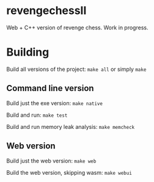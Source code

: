 # revengechessII
Web + C++ version of revenge chess. Work in progress.

# Building

Build all versions of the project: `make all` or simply `make`

## Command line version

Build just the exe version: `make native`

Build and run: `make test`

Build and run memory leak analysis: `make memcheck`

## Web version

Build just the web version: `make web`

Build the web version, skipping wasm: `make webui`
